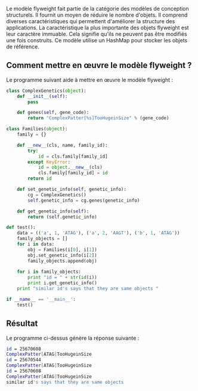 Le modèle flyweight fait partie de la catégorie des modèles de conception structurels. Il fournit un moyen de réduire le nombre d'objets. Il comprend diverses caractéristiques qui permettent d'améliorer la structure des applications. La caractéristique la plus importante des objets flyweight est leur caractère immuable. Cela signifie qu'ils ne peuvent pas être modifiés une fois construits. Ce modèle utilise un HashMap pour stocker les objets de référence.

## Comment mettre en œuvre le modèle flyweight ?

Le programme suivant aide à mettre en œuvre le modèle flyweight :

```python
class ComplexGenetics(object):
    def __init__(self):
        pass

    def genes(self, gene_code):
        return "ComplexPatter[%s]TooHugeinSize" % (gene_code)

class Families(object):
    family = {}

    def __new__(cls, name, family_id):
        try:
            id = cls.family[family_id]
        except KeyError:
            id = object.__new__(cls)
            cls.family[family_id] = id
        return id

    def set_genetic_info(self, genetic_info):
        cg = ComplexGenetics()
        self.genetic_info = cg.genes(genetic_info)

    def get_genetic_info(self):
        return (self.genetic_info)

def test():
    data = (('a', 1, 'ATAG'), ('a', 2, 'AAGT'), ('b', 1, 'ATAG'))
    family_objects = []
    for i in data:
        obj = Families(i[0], i[1])
        obj.set_genetic_info(i[2])
        family_objects.append(obj)
    
    for i in family_objects:
        print "id = " + str(id(i))
        print i.get_genetic_info()
    print "similar id's says that they are same objects "

if __name__ == '__main__':
    test()
```

## Résultat

Le programme ci-dessus génère la réponse suivante :

```bash
id = 25670608
ComplexPatter[ATAG]TooHugeinSize
id = 25670544
ComplexPatter[ATAG]TooHugeinSize
id = 25670608
ComplexPatter[ATAG]TooHugeinSize
similar id's says that they are same objects
```